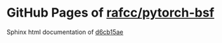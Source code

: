 GitHub Pages of [rafcc/pytorch-bsf](https://github.com/rafcc/pytorch-bsf.git)
===
Sphinx html documentation of [d6cb15ae](https://github.com/rafcc/pytorch-bsf/tree/d6cb15ae392577dc1a4b261563f2311b2f92df35)
